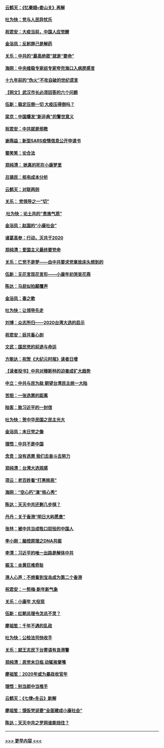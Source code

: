 #### [云鹤天：《忆秦娥▪娄山关》再解](../pages/nsc993/n11824682.md?t=01272344) 
#### [吐为快：党与人民异忧乐](../pages/nsc993/n11824660.md?t=01272344) 
#### [祝君安：大疫当前，中国人应觉醒](../pages/nsc993/n11821946.md?t=01272344) 
#### [金浴凤：反躬罪己是解药](../pages/nsc993/n11820280.md?t=01272344) 
#### [关乐：中共的“最高绝密”就是“要命”](../pages/nsc993/n11816946.md?t=01272344) 
#### [海网：中央维稳专家组专家夸完海口入病房感言](../pages/nsc993/n11815138.md?t=01272344) 
#### [十九年前的“伪火”不攻自破的世纪谎言](../pages/nsc993/n11813238.md?t=01272344) 
#### [【网文】武汉市长必须回答的六个问题](../pages/nsc993/n11813848.md?t=01272344) 
#### [伍新：稳定压倒一切 大疫压得倒吗？](../pages/nsc993/n11812634.md?t=01272344) 
#### [梁京：中国爆发“新非典”的警世意义](../pages/nsc993/n11812554.md?t=01272344) 
#### [祝君安：中共就是邪教](../pages/nsc993/n11812431.md?t=01272344) 
#### [谢燕益：新型SARS疫情信息公开申请书](../pages/nsc993/n11808840.md?t=01272344) 
#### [蜀笑笑：论合法](../pages/nsc993/n11808064.md?t=01272344) 
#### [郑纯清： 她真的死在小康梦里](../pages/nsc993/n11806623.md?t=01272344) 
#### [吕锡民：核电成本分析](../pages/nsc993/n11806284.md?t=01272344) 
#### [云鹤天：对联两则](../pages/nsc993/n11805957.md?t=01272344) 
#### [关乐： 党领导之一“切”](../pages/nsc993/n11804505.md?t=01272344) 
#### [ 吐为快：论土共的“贵族气质”](../pages/nsc993/n11804490.md?t=01272344) 
#### [金浴凤：赵国的“小康社会”](../pages/nsc993/n11804452.md?t=01272344) 
#### [诸葛高参：行动，灭共于2020](../pages/nsc993/n11804120.md?t=01272344) 
#### [郑纯清：爱国主义最终要党命](../pages/nsc993/n11802197.md?t=01272344) 
#### [关乐：亡党不是梦——由中共要求党章放床头想到的](../pages/nsc993/n11802156.md?t=01272344) 
#### [伍新：无花言现花言形——小康年初哭吴花燕](../pages/nsc993/n11800044.md?t=01272344) 
#### [陈达：马屁似拍颠覆声](../pages/nsc993/n11800010.md?t=01272344) 
#### [金浴凤：春之歌](../pages/nsc993/n11797687.md?t=01272344) 
#### [吐为快：让领导先走](../pages/nsc993/n11797512.md?t=01272344) 
#### [刘博：众志所归——2020台湾大选的启示](../pages/nsc993/n11796878.md?t=01272344) 
#### [祝君安：妖共畜心剖](../pages/nsc993/n11794273.md?t=01272344) 
#### [文武：国民党的前途与命运](../pages/nsc993/n11794198.md?t=01272344) 
#### [方能达：祝贺《大纪元时报》读者日增](../pages/nsc993/n11793807.md?t=01272344) 
#### [【读者投书】中共对穆斯林的迫害成扩大趋势](../pages/nsc993/n11791371.md?t=01272344) 
#### [中立：中共与民为敌 期望台湾民主统一大陆](../pages/nsc993/n11790392.md?t=01272344) 
#### [苦胆：一张选票的距离](../pages/nsc993/n11788914.md?t=01272344) 
#### [陆客：致习近平的一封信](../pages/nsc993/n11788867.md?t=01272344) 
#### [吐为快：贺中华民国之民主光大](../pages/nsc993/n11788618.md?t=01272344) 
#### [金浴凤：末日党之像](../pages/nsc993/n11787475.md?t=01272344) 
#### [理悟：中共不是中国](../pages/nsc993/n11787463.md?t=01272344) 
#### [念贲：没有选票  我们去奋斗去努力](../pages/nsc993/n11787398.md?t=01272344) 
#### [郑纯清：台湾大选观感](../pages/nsc993/n11786210.md?t=01272344) 
#### [项云：老百姓看“打黑除恶”](../pages/nsc993/n11785398.md?t=01272344) 
#### [海网：“空心朽”演“核心秀”](../pages/nsc993/n11783874.md?t=01272344) 
#### [陈达：天灭中共还剩几步棋？](../pages/nsc993/n11783719.md?t=01272344) 
#### [丹丹：关于香港“明日大屿愿景”](../pages/nsc993/n11783273.md?t=01272344) 
#### [张林：被中共当成牲口奴役的中国人](../pages/nsc993/n11782397.md?t=01272344) 
#### [李小刚：脑控原理之DNA共振](../pages/nsc993/n11780962.md?t=01272344) 
#### [李清：习近平的唯一出路是解体中共](../pages/nsc993/n11780866.md?t=01272344) 
#### [振玉：炎黄巨难奇耻](../pages/nsc993/n11779632.md?t=01272344) 
#### [港人心声：不想看到宝岛成为第二个香港](../pages/nsc993/n11778817.md?t=01272344) 
#### [祝君安：一剪梅‧新年新气象](../pages/nsc993/n11776340.md?t=01272344) 
#### [关乐：小康年 大役现](../pages/nsc993/n11774213.md?t=01272344) 
#### [伍新：红朝总理令怎总不灵？](../pages/nsc993/n11770813.md?t=01272344) 
#### [廖祖笙：千年不遇的乱政](../pages/nsc993/n11770373.md?t=01272344) 
#### [吐为快：公检法司快收手](../pages/nsc993/n11770359.md?t=01272344) 
#### [关乐：就王志民下台寄语有良港警](../pages/nsc993/n11769903.md?t=01272344) 
#### [郑纯清：恶党末日临 动辄挨掌嘴](../pages/nsc993/n11769356.md?t=01272344) 
#### [廖祖笙：2020年或为暴政收官年](../pages/nsc993/n11768216.md?t=01272344) 
#### [理悟：别当郎中当推手](../pages/nsc993/n11768243.md?t=01272344) 
#### [云鹤天：《七律▪冬云》新解](../pages/nsc993/n11768204.md?t=01272344) 
#### [廖祖笙：饿饭党说要“全面建成小康社会”](../pages/nsc993/n11767482.md?t=01272344) 
#### [陈达：天灭中共之罗网谁能挡住？](../pages/nsc993/n11767465.md?t=01272344) 

----
#### [ >>> 更早内容 <<< ](../indexes/nsc993-earlier.md)
